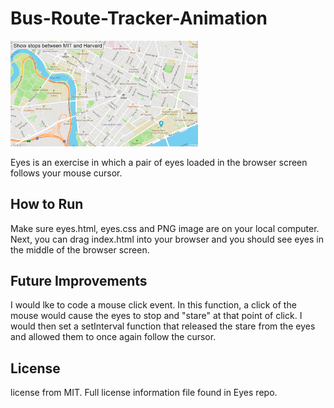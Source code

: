 # Bus-Route-Tracker-Animation

<img src= "busStops.png" width='300'/>

Eyes is an exercise in which a pair of eyes loaded in the browser screen follows your mouse cursor. 
## How to Run
Make sure eyes.html, eyes.css and PNG image are on your local computer. Next, you can drag index.html into your browser and you should see eyes in the middle of the browser screen.
## Future Improvements
I would lke to code a mouse click event. In this function, a click of the mouse would cause the eyes to stop and "stare" at that point of click. I would then set a setInterval function that released the stare from the eyes and allowed them to once again follow the cursor. 
## License
license from MIT. Full license information file found in Eyes repo.
